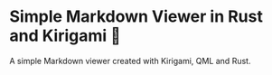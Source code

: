 # Simple Markdown Viewer in Rust and Kirigami 🦀

A simple Markdown viewer created with Kirigami, QML and Rust.
